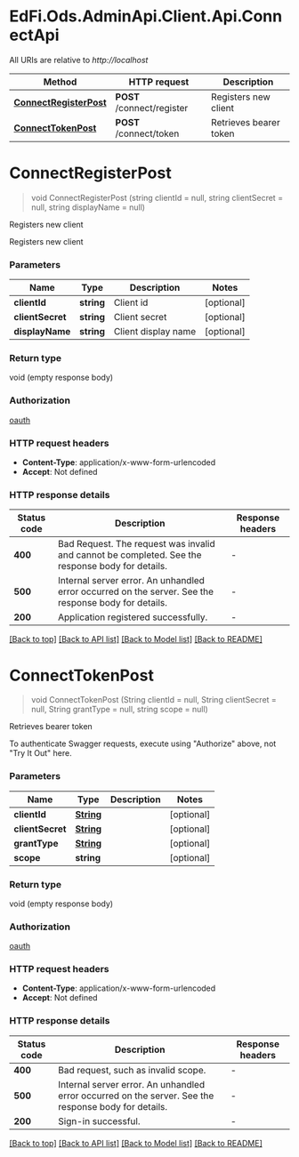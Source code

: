 # EdFi.Ods.AdminApi.Client.Api.ConnectApi

All URIs are relative to *http://localhost*

| Method | HTTP request | Description |
|--------|--------------|-------------|
| [**ConnectRegisterPost**](ConnectApi.md#connectregisterpost) | **POST** /connect/register | Registers new client |
| [**ConnectTokenPost**](ConnectApi.md#connecttokenpost) | **POST** /connect/token | Retrieves bearer token |

<a id="connectregisterpost"></a>
# **ConnectRegisterPost**
> void ConnectRegisterPost (string clientId = null, string clientSecret = null, string displayName = null)

Registers new client

Registers new client


### Parameters

| Name | Type | Description | Notes |
|------|------|-------------|-------|
| **clientId** | **string** | Client id | [optional]  |
| **clientSecret** | **string** | Client secret | [optional]  |
| **displayName** | **string** | Client display name | [optional]  |

### Return type

void (empty response body)

### Authorization

[oauth](../README.md#oauth)

### HTTP request headers

 - **Content-Type**: application/x-www-form-urlencoded
 - **Accept**: Not defined


### HTTP response details
| Status code | Description | Response headers |
|-------------|-------------|------------------|
| **400** | Bad Request. The request was invalid and cannot be completed. See the response body for details. |  -  |
| **500** | Internal server error. An unhandled error occurred on the server. See the response body for details. |  -  |
| **200** | Application registered successfully. |  -  |

[[Back to top]](#) [[Back to API list]](../../README.md#documentation-for-api-endpoints) [[Back to Model list]](../../README.md#documentation-for-models) [[Back to README]](../../README.md)

<a id="connecttokenpost"></a>
# **ConnectTokenPost**
> void ConnectTokenPost (String clientId = null, String clientSecret = null, String grantType = null, string scope = null)

Retrieves bearer token

 To authenticate Swagger requests, execute using \"Authorize\" above, not \"Try It Out\" here.


### Parameters

| Name | Type | Description | Notes |
|------|------|-------------|-------|
| **clientId** | [**String**](String.md) |  | [optional]  |
| **clientSecret** | [**String**](String.md) |  | [optional]  |
| **grantType** | [**String**](String.md) |  | [optional]  |
| **scope** | **string** |  | [optional]  |

### Return type

void (empty response body)

### Authorization

[oauth](../README.md#oauth)

### HTTP request headers

 - **Content-Type**: application/x-www-form-urlencoded
 - **Accept**: Not defined


### HTTP response details
| Status code | Description | Response headers |
|-------------|-------------|------------------|
| **400** | Bad request, such as invalid scope. |  -  |
| **500** | Internal server error. An unhandled error occurred on the server. See the response body for details. |  -  |
| **200** | Sign-in successful. |  -  |

[[Back to top]](#) [[Back to API list]](../../README.md#documentation-for-api-endpoints) [[Back to Model list]](../../README.md#documentation-for-models) [[Back to README]](../../README.md)

